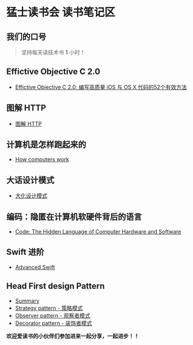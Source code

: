 # 猛士读书会 读书笔记区

## 我们的口号

> 坚持每天读技术书 **1** 小时！

Effictive Objective C 2.0
-----------------------

* [Effictive Objective C 2.0: 编写高质量 iOS 与 OS X 代码的52个有效方法](https://github.com/Warriors-Reading-Club/Reading-summary/blob/master/Files/Effective_objective-C.md)


图解 HTTP
-----------------------
* [图解 HTTP](https://github.com/Warriors-Reading-Club/Reading-summary/blob/master/Files/Tujie_HTTP.md)

计算机是怎样跑起来的
-----------------------

* [How computers work](https://github.com/Warriors-Reading-Club/Reading-summary/blob/master/Files/How_computers_work.md)

大话设计模式
-----------------------

* [大化设计模式](https://github.com/Warriors-Reading-Club/Reading-summary/blob/master/Files/Dahua_Design_Pattern.md)


编码：隐匿在计算机软硬件背后的语言
-----------------------

* [Code: The Hidden Language of Computer Hardware and Software](https://github.com/Warriors-Reading-Club/Reading-summary/blob/master/Files/Code.md)

Swift 进阶
------------------------

* [Advanced Swift](https://github.com/Warriors-Reading-Club/Reading-summary/blob/master/Files/Advanced_Swift.md)


Head First design Pattern
-----------------------

* [Summary](https://github.com/Warriors-Reading-Club/Reading-summary/blob/master/Files/HeadFirstDesignPatterns/summary.md)
* [Strategy pattern - 策略模式](https://github.com/Warriors-Reading-Club/Reading-summary/blob/master/Files/HeadFirstDesignPatterns/strategy_pattern.md)
* [Observer pattern - 观察者模式](https://github.com/Warriors-Reading-Club/Reading-summary/blob/master/Files/HeadFirstDesignPatterns/observer_pattern.md)
* [Decorator pattern - 装饰者模式](https://github.com/Warriors-Reading-Club/Reading-summary/blob/master/Files/HeadFirstDesignPatterns/decorator_pattern.md)



**欢迎爱读书的小伙伴们参加进来一起分享，一起进步！！**


